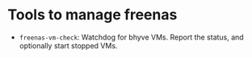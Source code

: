 # Tools to manage freenas
- `freenas-vm-check`:  Watchdog for bhyve VMs.  Report the status, and optionally start stopped VMs.

